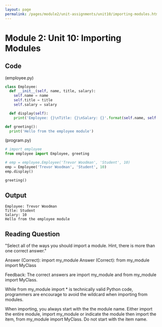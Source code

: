 ```yaml
---
layout: page
permalink: /pages/module2/unit-assignments/unit10/importing-modules.html
---
```


# Module 2: Unit 10: Importing Modules

## Code

(employee.py)

```python
class Employee:
  def __init__(self, name, title, salary):
    self.name = name
    self.title = title
    self.salary = salary

  def display(self):
    print('Employee: {}\nTitle: {}\nSalary: {}'.format(self.name, self.title, self.salary))

def greeting():
  print('Hello from the employee module')
```

(program.py)

```python
# import employee
from employee import Employee, greeting

# emp = employee.Employee('Trevor Woodman', 'Student', 10)
emp = Employee('Trevor Woodman', 'Student', 10)
emp.display()

greeting()
```

## Output

```
Employee: Trevor Woodman
Title: Student
Salary: 10
Hello from the employee module
```

## Reading Question

"Select all of the ways you should import a module. Hint, there is more than one correct answer."

Answer (Correct): import my_module
Answer (Correct): from my_module import MyClass

Feedback:
The correct answers are import my_module and from my_module import MyClass.

While from my_module import \* is technically valid Python code, programmers are encourage to avoid the wildcard when importing from modules.

When importing, you always start with the the module name. Either import the entire module, import my_module or indicate the module then import the item, from my_module import MyClass. Do not start with the item name.
